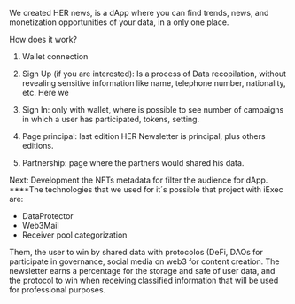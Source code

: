 We created HER news, is a dApp where you can find trends, news, and monetization opportunities of your data, in a only one place.

How does it work?

1. Wallet connection

1. Sign Up (if you are interested): Is a process of Data recopilation, without revealing sensitive information like name, telephone number, nationality, etc. Here we 
2. Sign In: only with wallet, where is possible to see number of campaigns in which a user has participated, tokens, setting.
3. Page principal: last edition HER Newsletter is principal, plus others editions.
4. Partnership: page where the partners would shared his data.

Next: Development the NFTs metadata for filter the audience for dApp.
****The technologies that we used for it´s possible that project with iExec are: 

- DataProtector
- Web3Mail
- Receiver pool categorization

Them, the user to win by shared data with protocolos (DeFi, DAOs for participate in governance, social media on web3 for content creation. The newsletter earns a percentage for the storage and safe of user data, and the protocol to win when receiving classified information that will be used for professional purposes.
